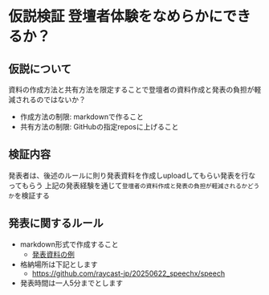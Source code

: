 # 仮説検証 登壇者体験をなめらかにできるか？

## 仮説について
資料の作成方法と共有方法を限定することで登壇者の資料作成と発表の負担が軽減されるのではないか？

- 作成方法の制限: markdownで作ること
- 共有方法の制限: GitHubの指定reposに上げること

## 検証内容
発表者は、後述のルールに則り発表資料を作成しuploadしてもらい発表を行なってもらう
上記の発表経験を通じて`登壇者の資料作成と発表の負担が軽減されるかどうか`を検証する

## 発表に関するルール

- markdown形式で作成すること
  - [発表資料の例](speech/chiikawa.md)
- 格納場所は下記とします
  - https://github.com/raycast-jp/20250622_speechx/speech
- 発表時間は一人5分までとします
